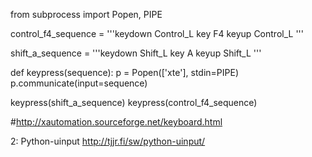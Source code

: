 from subprocess import Popen, PIPE

control_f4_sequence = '''keydown Control_L
key F4
keyup Control_L
'''

shift_a_sequence = '''keydown Shift_L
key A
keyup Shift_L
'''

def keypress(sequence):
    p = Popen(['xte'], stdin=PIPE)
    p.communicate(input=sequence)

keypress(shift_a_sequence)
keypress(control_f4_sequence)

#http://xautomation.sourceforge.net/keyboard.html



2:
Python-uinput
http://tjjr.fi/sw/python-uinput/
